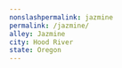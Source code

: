 ```yaml
---
﻿nonslashpermalink: jazmine
permalink: /jazmine/
alley: Jazmine
city: Hood River
state: Oregon
---
```

